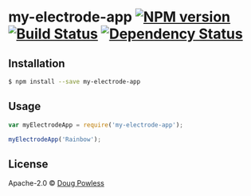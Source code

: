 # my-electrode-app [![NPM version][npm-image]][npm-url] [![Build Status][travis-image]][travis-url] [![Dependency Status][daviddm-image]][daviddm-url]
> 

## Installation

```sh
$ npm install --save my-electrode-app
```

## Usage

```js
var myElectrodeApp = require('my-electrode-app');

myElectrodeApp('Rainbow');
```
## License

Apache-2.0 © [Doug Powless]()


[npm-image]: https://badge.fury.io/js/my-electrode-app.svg
[npm-url]: https://npmjs.org/package/my-electrode-app
[travis-image]: https://travis-ci.org//my-electrode-app.svg?branch=master
[travis-url]: https://travis-ci.org//my-electrode-app
[daviddm-image]: https://david-dm.org//my-electrode-app.svg?theme=shields.io
[daviddm-url]: https://david-dm.org//my-electrode-app
